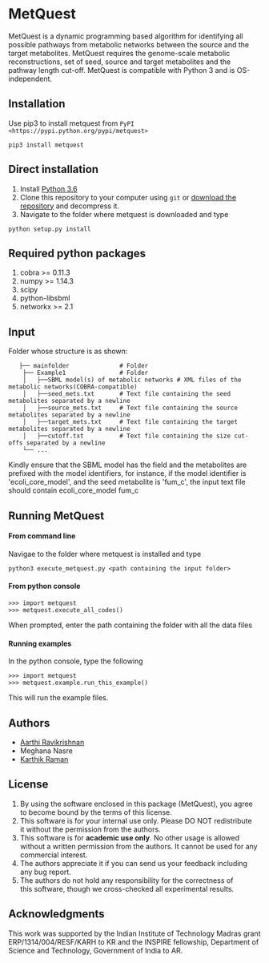 # MetQuest

MetQuest is a dynamic programming based algorithm for identifying all possible
pathways from metabolic networks between the source and the target metabolites. 
MetQuest requires the genome-scale metabolic reconstructions,
set of seed, source and target metabolites and the pathway length cut-off. 
MetQuest is compatible with Python 3 and is OS-independent.  

## Installation

Use pip3 to install metquest from 
```PyPI <https://pypi.python.org/pypi/metquest>```

```pip3 install metquest```

## Direct installation

1. Install [Python 3.6](https://www.python.org/downloads/)
2. Clone this repository to your computer using ```git``` or [download the repository](https://github.com/RamanLab/MetQuest) and decompress it.   
3. Navigate to the folder where metquest is downloaded and type
```
python setup.py install
```

## Required python packages

1. cobra >= 0.11.3
2. numpy >= 1.14.3
3. scipy
4. python-libsbml
5. networkx >= 2.1

## Input

Folder whose structure is as shown:
```
   ├── mainfolder              # Folder  
    ├── Example1               # Folder  
    │   ├──SBML model(s) of metabolic networks # XML files of the metabolic networks(COBRA-compatible)
    │   ├──seed_mets.txt       # Text file containing the seed metabolites separated by a newline
    │   ├──source_mets.txt     # Text file containing the source metabolites separated by a newline
    │   ├──target_mets.txt     # Text file containing the target metabolites separated by a newline
    │   ├──cutoff.txt          # Text file containing the size cut-offs separated by a newline
    └── ...
 ```

Kindly ensure that the SBML model has the field <model id> and the metabolites
are prefixed with the model identifiers, for instance, if the model identifier is 
'ecoli_core_model', and the seed metabolite is 'fum_c', the input text file
should contain ecoli_core_model fum_c

## Running MetQuest

#### From command line
Navigae to the folder where metquest is installed and type
``` 
python3 execute_metquest.py <path containing the input folder>

``` 



#### From python console
```
>>> import metquest
>>> metquest.execute_all_codes()
```
When prompted, enter the path containing the folder with all the data files

#### Running examples

In the python console, type the following

```
>>> import metquest
>>> metquest.example.run_this_example()
```

This will run the example files.
## Authors

* [Aarthi Ravikrishnan](https://github.com/aarthi31)
* Meghana Nasre
* [Karthik Raman](https://github.com/karthikraman)


## License

1. By using the software enclosed in this package (MetQuest), you agree to become bound by the terms of this license. 
2. This software is for your internal use only. Please DO NOT redistribute it without the permission from the authors.
3. This software is for **academic use only**. No other usage is allowed without a written permission from the authors. It cannot be used for any commercial interest.
4. The authors appreciate it if you can send us your feedback including any bug report.
5. The authors do not hold any responsibility for the correctness of this software, though we cross-checked all experimental results.

## Acknowledgments

This work was supported by the Indian Institute of Technology Madras grant ERP/1314/004/RESF/KARH to KR and the INSPIRE fellowship, Department of Science and Technology, Government of India to AR.


